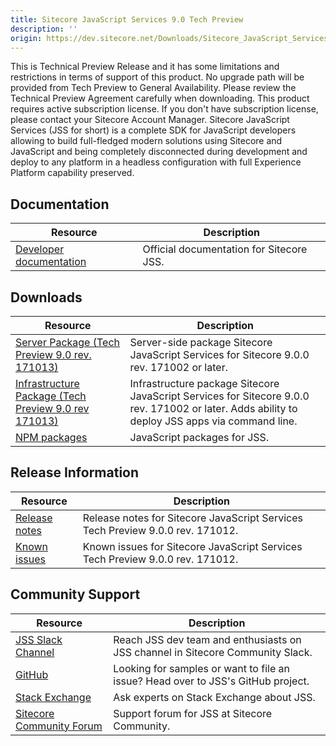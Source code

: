 ```yaml
---
title: Sitecore JavaScript Services 9.0 Tech Preview
description: ''
origin: https://dev.sitecore.net/Downloads/Sitecore_JavaScript_Services/90_Tech_Preview/Sitecore_JavaScript_Services_90_Tech_Preview.aspx
---
```


  <Alert variant='warning' mb={4}>
    <AlertIcon />
    This is Technical Preview Release and it has some limitations and restrictions in terms of support of this product.  
No upgrade path will be provided from Tech Preview to General Availability.  
Please review the Technical Preview Agreement carefully when downloading.  
This product requires active subscription license. If you don't have subscription license, please contact your Sitecore Account Manager.
  </Alert>
  Sitecore JavaScript Services (JSS for short) is a complete SDK for JavaScript developers allowing to build full-fledged modern solutions using Sitecore and JavaScript and being completely disconnected during development and deploy to any platform in a headless configuration with full Experience Platform capability preserved.

## Documentation

 | Resource | Description |
 | --- | --- |
 | [Developer documentation](https://jss.sitecore.net) | Official documentation for Sitecore JSS. |

## Downloads

 | Resource | Description |
 | --- | --- |
 | [Server Package (Tech Preview 9.0 rev. 171013)](https://scdp.blob.core.windows.net/downloads/jss/Sitecore%20JavaScript%20Services%20Tech%20Preview%20Server%209.0%20rev.%20171013.zip) | Server-side package Sitecore JavaScript Services for Sitecore 9.0.0 rev. 171002 or later. |
 | [Infrastructure Package (Tech Preview 9.0 rev 171013)](https://scdp.blob.core.windows.net/downloads/jss/Sitecore%20JavaScript%20Services%20Tech%20Preview%20Infrastructure%209.0%20rev.%20171013.zip) | Infrastructure package Sitecore JavaScript Services for Sitecore 9.0.0 rev. 171002 or later. Adds ability to deploy JSS apps via command line. |
 | [NPM packages](https://www.npmjs.com/org/sitecore-jss) | JavaScript packages for JSS. |

## Release Information

 | Resource | Description |
 | --- | --- |
 | [Release notes](/downloads/Sitecore_JavaScript_Services/90_Tech_Preview/Sitecore_JavaScript_Services_90_Tech_Preview/Release_Notes) | Release notes for Sitecore JavaScript Services Tech Preview 9.0.0 rev. 171012. |
 | [Known issues](/downloads/Sitecore_JavaScript_Services/90_Tech_Preview/Sitecore_JavaScript_Services_90_Tech_Preview/Known_Issues) | Known issues for Sitecore JavaScript Services Tech Preview 9.0.0 rev. 171012. |

## Community Support

 | Resource | Description |
 | --- | --- |
 | [JSS Slack Channel](https://sitecorechat.slack.com/messages/jss) | Reach JSS dev team and enthusiasts on JSS channel in Sitecore Community Slack. |
 | [GitHub](https://github.com/sitecore/jss) | Looking for samples or want to file an issue? Head over to JSS's GitHub project. |
 | [Stack Exchange](https://sitecore.stackexchange.com/questions/tagged/jss) | Ask experts on Stack Exchange about JSS. |
 | [Sitecore Community Forum](https://community.sitecore.net/developers/f/40) | Support forum for JSS at Sitecore Community. |